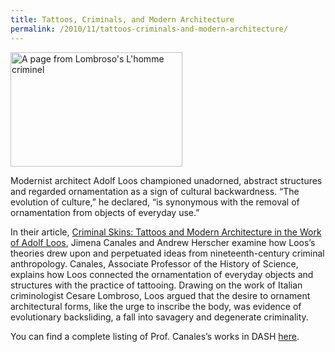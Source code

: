 ```yaml
---
title: Tattoos, Criminals, and Modern Architecture
permalink: /2010/11/tattoos-criminals-and-modern-architecture/
---
```

<img src="{{site.baseurl}}/assets/img/Lombroso.jpeg" alt="A page from Lombroso's L'homme criminel" title="A page from Lombroso's L'homme criminel" width="275" height="183" class="floatleft">

Modernist architect Adolf Loos championed unadorned, abstract structures and regarded ornamentation as a sign of cultural backwardness. “The evolution of culture,” he declared, “is synonymous with the removal of ornamentation from objects of everyday use.”

In their article, [Criminal Skins: Tattoos and Modern Architecture in the Work of Adolf Loos](http://nrs.harvard.edu/urn-3:HUL.InstRepos:3210516), Jimena Canales and Andrew Herscher examine how Loos’s theories drew upon and perpetuated ideas from nineteenth-century criminal anthropology. Canales, Associate Professor of the History of Science, explains how Loos connected the ornamentation of everyday objects and structures with the practice of tattooing. Drawing on the work of Italian criminologist Cesare Lombroso, Loos argued that the desire to ornament architectural forms, like the urge to inscribe the body, was evidence of evolutionary backsliding, a fall into savagery and degenerate criminality.

You can find a complete listing of Prof. Canales’s works in DASH [here](http://dash.harvard.edu/browse?type=harvardAuthor&authority=d86e392151c3a32f198d9a4782a74252).
